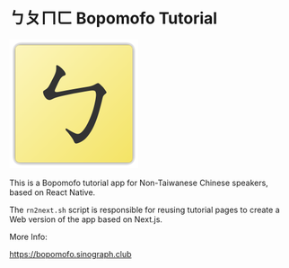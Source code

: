 # ㄅㄆㄇㄈ Bopomofo Tutorial

<img src="icon.png" />

This is a Bopomofo tutorial app for Non-Taiwanese Chinese speakers, based on React Native.

The `rn2next.sh` script is responsible for reusing tutorial pages to create a Web version of the app based on Next.js.

More Info:

<a target="_blank" href="https://bopomofo.sinograph.club">https://bopomofo.sinograph.club</a>
